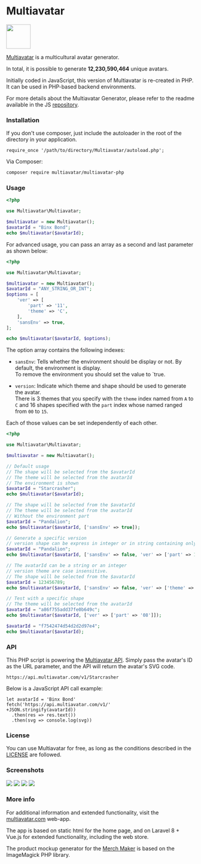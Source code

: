 # Multiavatar #

<img src="https://raw.githubusercontent.com/multiavatar/Multiavatar/main/logo.png?v=001" width="65">

[Multiavatar](https://multiavatar.com) is a multicultural avatar generator.

In total, it is possible to generate **12,230,590,464** unique avatars.

Initially coded in JavaScript, this version of Multiavatar is re-created in PHP. It can be used in PHP-based backend environments.

For more details about the Multiavatar Generator, please refer to the readme available in the JS [repository](https://github.com/multiavatar/Multiavatar).

### Installation ###

If you don't use composer, just include the autoloader in the root of the directory in your application.

```
require_once '/path/to/directory/Multiavatar/autoload.php';
```

Via Composer:

```bash
composer require multiavatar/multiavatar-php
```

### Usage ###

```php
<?php

use Multiavatar\Multiavatar;

$multiavatar = new Multiavatar();
$avatarId = "Binx Bond";
echo $multiavatar($avatarId);
```

For advanced usage, you can pass an array as a second and last parameter as shown below:

```php
<?php

use Multiavatar\Multiavatar;

$multiavatar = new Multiavatar();
$avatarId = "ANY_STRING_OR_INT";
$options = [
    'ver' => [
        'part' => '11', 
        'theme' => 'C',
    ], 
    'sansEnv' => true,
];

echo $multiavatar($avatarId, $options);
```
The option array contains the following indexes:

- `sansEnv`: Tells whether the environment should be display or not. By default, the environment is display.  
  To remove the environment you should set the value to `true.
  
- `version`: Indicate which theme and shape should be used to generate the avatar.  
  There is 3 themes that you specify with the `theme` index named from `A` to `C`
  and 16 shapes specified with the `part` index whose named ranged from `00` to `15`.
  
Each of those values can be set independently of each other.

```php
<?php

use Multiavatar\Multiavatar;

$multiavatar = new Multiavatar();

// Default usage
// The shape will be selected from the $avatarId
// The theme will be selected from the avatarId
// The environment is shown
$avatarId = "Starcrasher";
echo $multiavatar($avatarId);

// The shape will be selected from the $avatarId
// The theme will be selected from the avatarId
// Without the environment part
$avatarId = "Pandalion";
echo $multiavatar($avatarId, ['sansEnv' => true]);

// Generate a specific version
// version shape can be express in integer or in string containing only numbers. 
$avatarId = "Pandalion";
echo $multiavatar($avatarId, ['sansEnv' => false, 'ver' => ['part' => 11, 'theme' => 'C']]);

// The avatarId can be a string or an integer
// version theme are case insensitive. 
// The shape will be selected from the $avatarId
$avatarId = 123456789;
echo $multiavatar($avatarId, ['sansEnv' => false, 'ver' => ['theme' => 'b']]);

// Test with a specific shape
// The theme will be selected from the avatarId
$avatarId = "a86f755add37fe0b649c";
echo $multiavatar($avatarId, ['ver' => ['part' => '08']]);

$avatarId = "f7542474d54d2d2d97e4";
echo $multiavatar($avatarId);
```

### API ###

This PHP script is powering the [Multiavatar API](https://api.multiavatar.com). Simply pass the avatar's ID as the URL parameter, and the API will return the avatar's SVG code.

```
https://api.multiavatar.com/v1/Starcrasher
```

Below is a JavaScript API call example:

```
let avatarId = 'Binx Bond'
fetch('https://api.multiavatar.com/v1/'
+JSON.stringify(avatarId))
  .then(res => res.text())
  .then(svg => console.log(svg))
```

### License ###

You can use Multiavatar for free, as long as the conditions described in the [LICENSE](https://multiavatar.com/license) are followed.


### Screenshots ###

<img src="https://multiavatar.com/press/img/screenshots/screenshot-02.png?v=001">

<img src="https://multiavatar.com/press/img/screenshots/screenshot-03.png?v=001">

<img src="https://multiavatar.com/press/img/screenshots/screenshot-09.png?v=001">

<img src="https://multiavatar.com/press/img/screenshots/screenshot-10.png?v=001">


### More info ###

For additional information and extended functionality, visit the [multiavatar.com](https://multiavatar.com) web-app.

The app is based on static html for the home page, and on Laravel 8 + Vue.js for extended functionality, including the web store.

The product mockup generator for the [Merch Maker](https://multiavatar.com/merch-maker) is based on the ImageMagick PHP library.
